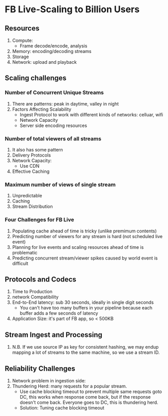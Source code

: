 # FB Live-Scaling to Billion Users

## Resources
1. Compute:
   * Frame decode/encode, analysis
2. Memory: encoding/decoding streams
3. Storage
4. Network: upload and playback
## Scaling challenges
### Number of  Concurrent Unique Streams
1. There are patterns: peak in daytime, valley in night
1. Factors Affecting Scalability
   * Ingest Protocol to work with different kinds of networks: celluar, wifi
   * Network Capacity
   * Server side encoding resources

### Number of total viewers of all streams
1. It also has some pattern
1. Delivery Protocols
2. Network Capacity:
   * Use CDN
4. Effective Caching

### Maximum number of views of single stream
1. Unpredictable
2. Caching
3. Stream Distribution

### Four Challenges for FB Live
1. Populating cache ahead of time is tricky (unlike premimum contents)
2. Predicting number of viewers for any stream is hard (not scheduled live event)
3. Planning for live events and scaling resources ahead of time is problematic
4. Predicting concurrent stream/viewer spikes caused by world event is difficult

## Protocols and Codecs
1. Time to Production
2. network Compatibility
3. End-to-End latency: sub 30 seconds, ideally in single digit seconds
   * You can't have too many buffers in your pipeline because each buffer adds a few seconds of latency
5. Application Size: it's part of FB app, so < 500KB

## Stream Ingest and Processing
1. N.B. If we use source IP as key for consistent hashing, we may endup mapping a lot of streams to the same machine, so we use  a stream ID.

## Reliability Challenges
1. Network problem in ingestion side: 
2. Thundering Herd: many requests for a popular stream.
   * Use cache blocking timeout to prevent multiple same requests goto DC, this works when response come back, but if the response doesn't come back. Everyone goes to DC, this is thundering herd.
   * Solution: Tuning cache blocking timeout
